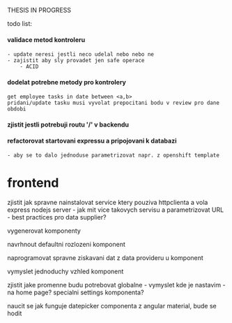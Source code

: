 THESIS IN PROGRESS


todo list:

#### validace metod kontroleru
    - update neresi jestli neco udelal nebo nebo ne
    - zajistit aby sly provadet jen safe operace
        - ACID

#### dodelat potrebne metody pro kontrolery
    get employee tasks in date between <a,b>
    pridani/update tasku musi vyvolat prepocitani bodu v review pro dane obdobi

#### zjistit jestli potrebuji routu '/' v backendu

#### refactorovat startovani expressu a pripojovani k databazi
    - aby se to dalo jednoduse parametrizovat napr. z openshift template

# frontend
zjistit jak spravne nainstalovat service ktery pouziva httpclienta a vola
express nodejs server 
    - jak mit vice takovych servisu a parametrizovat URL
    - best practices pro data supplier?

vygenerovat komponenty

navrhnout defaultni rozlozeni komponent

naprogramovat spravne ziskavani dat z data provideru u komponent

vymyslet jednoduchy vzhled komponent

zjistit jake promenne budu potrebovat globalne
    - vymyslet kde je nastavim
        - na home page? specialni settings komponenta?

naucit se jak funguje datepicker componenta z angular material, bude se hodit
    

